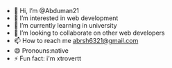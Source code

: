 - 👋 Hi, I’m @Abduman21
- 👀 I’m interested in web development 
- 🌱 I’m currently learning in university 
- 💞️ I’m looking to collaborate on other web developers
- 📫 How to reach me abrsh6321@gmail.com
- 😄 Pronouns:native
- ⚡ Fun fact: i'm xtrovertt 

<!---
Abduman21/Abduman21 is a ✨ special ✨ repository because its `README.md` (this file) appears on your GitHub profile.
You can click the Preview link to take a look at your changes.
--->
